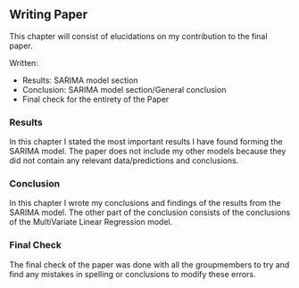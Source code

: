 ## Writing Paper
This chapter will consist of elucidations on my contribution to the final paper.

Written:
- Results: SARIMA model section
- Conclusion: SARIMA model section/General conclusion
- Final check for the entirety of the Paper

### Results
In this chapter I stated the most important results I have found forming the SARIMA model.
The paper does not include my other models because they did not contain any relevant data/predictions and conclusions.

### Conclusion
In this chapter I wrote my conclusions and findings of the results from the SARIMA model.
The other part of the conclusion consists of the conclusions of the MultiVariate Linear Regression model.

### Final Check
The final check of the paper was done with all the groupmembers to try and find any mistakes in spelling or conclusions to modify these errors.
